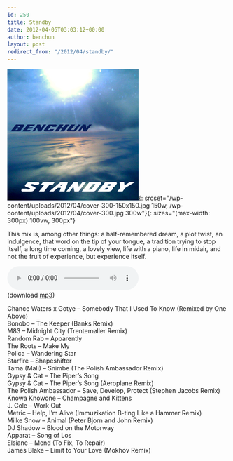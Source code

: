 ```yaml
---
id: 250
title: Standby
date: 2012-04-05T03:03:12+00:00
author: benchun
layout: post
redirect_from: "/2012/04/standby/"
---
```

![Standby](/wp-content/uploads/2012/04/cover-300.jpg){: srcset="/wp-content/uploads/2012/04/cover-300-150x150.jpg 150w, /wp-content/uploads/2012/04/cover-300.jpg 300w"}{: sizes="(max-width: 300px) 100vw, 300px"}

This mix is, among other things: a half-remembered dream, a plot twist, an indulgence, that word on the tip of your tongue, a tradition trying to stop itself, a long time coming, a lovely view, life with a piano, life in midair, and not the fruit of experience, but experience itself.

<audio src="http://mp3.benchun.net/benchun-standby.mp3" preload="auto" controls></audio>  
(download [mp3](http://mp3.benchun.net/benchun-standby.mp3))

Chance Waters x Gotye &#8211; Somebody That I Used To Know (Remixed by One Above)  
Bonobo &#8211; The Keeper (Banks Remix)  
M83 &#8211; Midnight City (Trentemøller Remix)  
Random Rab &#8211; Apparently  
The Roots &#8211; Make My  
Polica &#8211; Wandering Star  
Starfire &#8211; Shapeshifter  
Tama (Mali) &#8211; Snimbe (The Polish Ambassador Remix)  
Gypsy & Cat &#8211; The Piper&#8217;s Song  
Gypsy & Cat &#8211; The Piper&#8217;s Song (Aeroplane Remix)  
The Polish Ambassador &#8211; Save, Develop, Protect (Stephen Jacobs Remix)  
Knowa Knowone &#8211; Champagne and Kittens  
J. Cole &#8211; Work Out  
Metric &#8211; Help, I&#8217;m Alive (Immuzikation B-ting Like a Hammer Remix)  
Miike Snow &#8211; Animal (Peter Bjorn and John Remix)  
DJ Shadow &#8211; Blood on the Motorway  
Apparat &#8211; Song of Los  
Elsiane &#8211; Mend (To Fix, To Repair)  
James Blake &#8211; Limit to Your Love (Mokhov Remix)  
